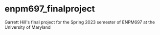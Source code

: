 # enpm697_finalproject
Garrett Hill's final project for the Spring 2023 semester of ENPM697 at the University of Maryland
